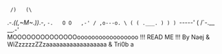      /)   (\
.-._((,~M~.))_.-,
 `-.   O O   ,-'
   / ,o---o. \
  ( ( .___. ) )
   ) `-----' (
  /`-.__ __.-'\
MOOOOOOOOOOOOOOooooooooooooooooo !!! READ ME !!! By Naej & WiZzzzzzZZzaaaaaaaaaaaaaaaaaa & Tri0b
a